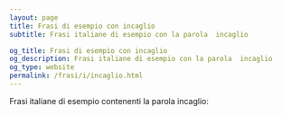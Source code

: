 ```yaml
---
layout: page
title: Frasi di esempio con incaglio 
subtitle: Frasi italiane di esempio con la parola  incaglio

og_title: Frasi di esempio con incaglio 
og_description: Frasi italiane di esempio con la parola  incaglio
og_type: website
permalink: /frasi/i/incaglio.html
---
```


Frasi italiane di esempio contenenti la parola incaglio:


